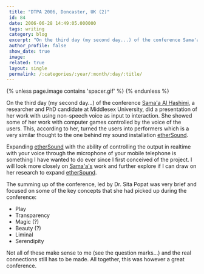```yaml
---
 title: "DTPA 2006, Doncaster, UK (2)"
 id: 84
 date: 2006-06-28 14:49:05.000000
 tags: writing
 category: blog
 excerpt: "On the third day (my second day...) of the conference Sama'a Al Hashimi, a researcher and PhD candidate at Middlesex University, did a presentation of her work with using non-speech voice as input to ..."
 author_profile: false
 show_date: true
 image: 
 related: true
 layout: single
 permalink: /:categories/:year/:month/:day/:title/
---
```

{% unless page.image contains 'spacer.gif' %}
{% endunless %}

On the third day (my second day...) of the conference <a href="http://www.soundtoys.net/artists/sama-a-al-hsshimi">Sama'a Al Hashimi</a>, a researcher and PhD candidate at Middlesex University, did a presentation of her work with using non-speech voice as input to interaction. She showed some of her work with computer games controlled by the voice of the users. This, according to her, turned the users into performers which is a very similar thought to the one behind my sound installation <a href="http://www.henrikfrisk.com/index.jsp?metaId=res&amp;id=proj&amp;field=title&amp;query=etherSound">etherSound</a>.



Expanding <a href="http://www.henrikfrisk.com/index.jsp?metaId=res&amp;id=proj&amp;field=title&amp;query=etherSound">etherSound</a> with the ability of controlling the output in realtime with your voice through the microphone of your mobile telephone is something I have wanted to do ever since I first conceived of the project. I will look more closely on <a href="http://www.soundtoys.net/artists/sama-a-al-hsshimi">Sama'a's</a> work and further explore if I can draw on her research to expand <a href="http://www.henrikfrisk.com/index.jsp?metaId=res&amp;id=proj&amp;field=title&amp;query=etherSound">etherSound</a>.



The summing up of the conference, led by Dr. Sita Popat was very brief and focused on some of the key concepts that she had picked up during the conference:
<ul>
<li>Play</li>
<li>Transparency</li>
<li>Magic (?)</li>
<li>Beauty (?)</li>
<li>Liminal</li>
<li>Serendipity</li>
</ul>
Not all of these make sense to me (see the question marks...) and the real connections still has to be made. All together, this was however a great conference.
